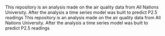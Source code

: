 This repository is an analysis made on the air quality data from All Nations University. After the analysis a time series model was built to predict P2.5 readings
This repository is an analysis made on the air quality data from All Nations University. After the analysis a time series model was built to predict P2.5 readings
